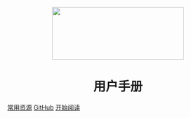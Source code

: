 <p align="center">
<img src="https://img2020.cnblogs.com/blog/992978/202101/992978-20210118214725059-1705326463.png" width="300" height="120"/>
</p>
<h1 align="center">用户手册</h1>

[常用资源](https://shimo.im/docs/MuiACIg1HlYfVxrj/)
[GitHub](https://github.com/wanghai0666)
[开始阅读](#docsify-demo)




